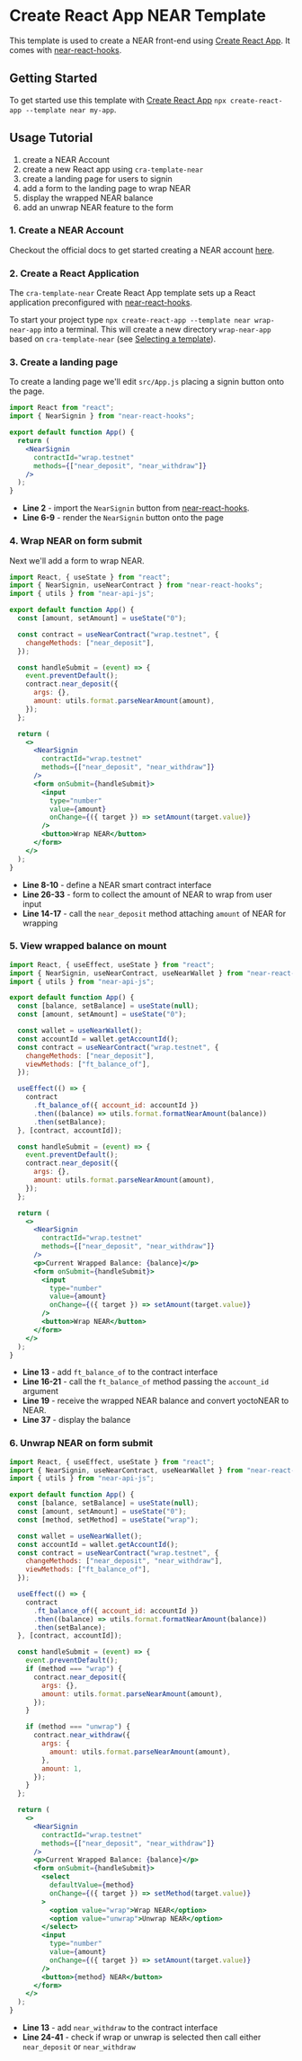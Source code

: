 # Create React App NEAR Template

This template is used to create a NEAR front-end using [Create React App](https://create-react-app.dev/). It comes with [near-react-hooks](https://github.com/mehtaphysical/near-react-hooks).

## Getting Started

To get started use this template with [Create React App](https://create-react-app.dev/) `npx create-react-app --template near my-app`.

## Usage Tutorial

1. create a NEAR Account
2. create a new React app using `cra-template-near`
3. create a landing page for users to signin
4. add a form to the landing page to wrap NEAR
5. display the wrapped NEAR balance
6. add an unwrap NEAR feature to the form

### 1. Create a NEAR Account

Checkout the official docs to get started creating a NEAR account [here](https://docs.near.org/docs/develop/basics/create-account).

### 2. Create a React Application

The `cra-template-near` Create React App template sets up a React application preconfigured with [near-react-hooks](https://github.com/mehtaphysical/near-react-hooks).

To start your project type `npx create-react-app --template near wrap-near-app` into a terminal. This will create a new directory `wrap-near-app` based on `cra-template-near` (see [Selecting a template](https://create-react-app.dev/docs/getting-started#selecting-a-template)).

### 3. Create a landing page

To create a landing page we'll edit `src/App.js` placing a signin button onto the page.

```jsx
import React from "react";
import { NearSignin } from "near-react-hooks";

export default function App() {
  return (
    <NearSignin
      contractId="wrap.testnet"
      methods={["near_deposit", "near_withdraw"]}
    />
  );
}
```

- **Line 2** - import the `NearSignin` button from [near-react-hooks](https://github.com/mehtaphysical/near-react-hooks).
- **Line 6-9** - render the `NearSignin` button onto the page

### 4. Wrap NEAR on form submit

Next we'll add a form to wrap NEAR.

```jsx
import React, { useState } from "react";
import { NearSignin, useNearContract } from "near-react-hooks";
import { utils } from "near-api-js";

export default function App() {
  const [amount, setAmount] = useState("0");

  const contract = useNearContract("wrap.testnet", {
    changeMethods: ["near_deposit"],
  });

  const handleSubmit = (event) => {
    event.preventDefault();
    contract.near_deposit({
      args: {},
      amount: utils.format.parseNearAmount(amount),
    });
  };

  return (
    <>
      <NearSignin
        contractId="wrap.testnet"
        methods={["near_deposit", "near_withdraw"]}
      />
      <form onSubmit={handleSubmit}>
        <input
          type="number"
          value={amount}
          onChange={({ target }) => setAmount(target.value)}
        />
        <button>Wrap NEAR</button>
      </form>
    </>
  );
}
```

- **Line 8-10** - define a NEAR smart contract interface
- **Line 26-33** - form to collect the amount of NEAR to wrap from user input
- **Line 14-17** - call the `near_deposit` method attaching `amount` of NEAR for wrapping

### 5. View wrapped balance on mount

```jsx
import React, { useEffect, useState } from "react";
import { NearSignin, useNearContract, useNearWallet } from "near-react-hooks";
import { utils } from "near-api-js";

export default function App() {
  const [balance, setBalance] = useState(null);
  const [amount, setAmount] = useState("0");

  const wallet = useNearWallet();
  const accountId = wallet.getAccountId();
  const contract = useNearContract("wrap.testnet", {
    changeMethods: ["near_deposit"],
    viewMethods: ["ft_balance_of"],
  });

  useEffect(() => {
    contract
      .ft_balance_of({ account_id: accountId })
      .then((balance) => utils.format.formatNearAmount(balance))
      .then(setBalance);
  }, [contract, accountId]);

  const handleSubmit = (event) => {
    event.preventDefault();
    contract.near_deposit({
      args: {},
      amount: utils.format.parseNearAmount(amount),
    });
  };

  return (
    <>
      <NearSignin
        contractId="wrap.testnet"
        methods={["near_deposit", "near_withdraw"]}
      />
      <p>Current Wrapped Balance: {balance}</p>
      <form onSubmit={handleSubmit}>
        <input
          type="number"
          value={amount}
          onChange={({ target }) => setAmount(target.value)}
        />
        <button>Wrap NEAR</button>
      </form>
    </>
  );
}
```

- **Line 13** - add `ft_balance_of` to the contract interface
- **Line 16-21** - call the `ft_balance_of` method passing the `account_id` argument
- **Line 19** - receive the wrapped NEAR balance and convert yoctoNEAR to NEAR.
- **Line 37** - display the balance

### 6. Unwrap NEAR on form submit

```jsx
import React, { useEffect, useState } from "react";
import { NearSignin, useNearContract, useNearWallet } from "near-react-hooks";
import { utils } from "near-api-js";

export default function App() {
  const [balance, setBalance] = useState(null);
  const [amount, setAmount] = useState("0");
  const [method, setMethod] = useState("wrap");

  const wallet = useNearWallet();
  const accountId = wallet.getAccountId();
  const contract = useNearContract("wrap.testnet", {
    changeMethods: ["near_deposit", "near_withdraw"],
    viewMethods: ["ft_balance_of"],
  });

  useEffect(() => {
    contract
      .ft_balance_of({ account_id: accountId })
      .then((balance) => utils.format.formatNearAmount(balance))
      .then(setBalance);
  }, [contract, accountId]);

  const handleSubmit = (event) => {
    event.preventDefault();
    if (method === "wrap") {
      contract.near_deposit({
        args: {},
        amount: utils.format.parseNearAmount(amount),
      });
    }

    if (method === "unwrap") {
      contract.near_withdraw({
        args: {
          amount: utils.format.parseNearAmount(amount),
        },
        amount: 1,
      });
    }
  };

  return (
    <>
      <NearSignin
        contractId="wrap.testnet"
        methods={["near_deposit", "near_withdraw"]}
      />
      <p>Current Wrapped Balance: {balance}</p>
      <form onSubmit={handleSubmit}>
        <select
          defaultValue={method}
          onChange={({ target }) => setMethod(target.value)}
        >
          <option value="wrap">Wrap NEAR</option>
          <option value="unwrap">Unwrap NEAR</option>
        </select>
        <input
          type="number"
          value={amount}
          onChange={({ target }) => setAmount(target.value)}
        />
        <button>{method} NEAR</button>
      </form>
    </>
  );
}
```

- **Line 13** - add `near_withdraw` to the contract interface
- **Line 24-41** - check if wrap or unwrap is selected then call either `near_deposit` or `near_withdraw`
